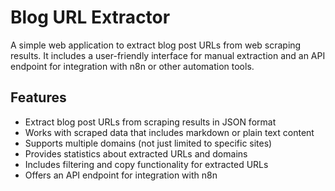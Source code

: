 # Blog URL Extractor

A simple web application to extract blog post URLs from web scraping results. It includes a user-friendly interface for manual extraction and an API endpoint for integration with n8n or other automation tools.

## Features

- Extract blog post URLs from scraping results in JSON format
- Works with scraped data that includes markdown or plain text content
- Supports multiple domains (not just limited to specific sites)
- Provides statistics about extracted URLs and domains
- Includes filtering and copy functionality for extracted URLs
- Offers an API endpoint for integration with n8n